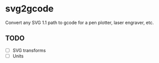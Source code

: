 # svg2gcode

Convert any SVG 1.1 path to gcode for a pen plotter, laser engraver, etc.

## TODO

- [ ] SVG transforms
- [ ] Units
